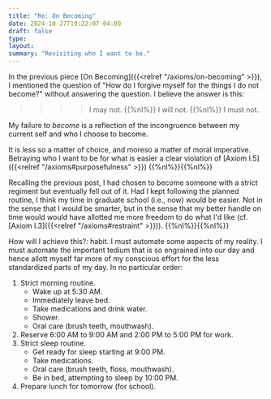 ```yaml
---
title: "Re: On Becoming"
date: 2024-10-27T19:22:07-04:00
draft: false
type:
layout:
summary: "Revisiting who I want to be."
---
```



In the previous piece [On Becoming]({{<relref "/axioms/on-becoming" >}}), I mentioned the question of "How do I forgive myself for the things I do not become?" without answering the question.
I believe the answer is this:
>>>>I may not.
{{%nl%}}
>>>> I will not.
{{%nl%}}
>>>> I must not.

My failure to _become_ is a reflection of the incongruence between my current self and who I choose to become.

It is less so a matter of choice, and moreso a matter of moral imperative. 
Betraying who I want to be for what is easier a clear violation of [Axiom I.5]({{<relref "/axioms#purposefulness" >}})
{{%nl%}}{{%nl%}}

Recalling the previous post, I had chosen to become someone with a strict regiment but eventually fell out of it. 
Had I kept following the planned routine, I think my time in graduate school (i.e., now) would be easier.
Not in the sense that I would be smarter, but in the sense that my better handle on time would would have allotted me more freedom to do what I'd like (cf. [Axiom I.3]({{<relref "/axioms#restraint" >}})).
{{%nl%}}{{%nl%}}

How will I achieve this?: habit.
I must automate some aspects of my reality.
I must automate the important tedium that is so engrained into our day and hence allott myself far more of my conscious effort for the less standardized parts of my day.
In no particular order:

1. Strict morning routine.
    -  Wake up at 5:30 AM.
    -  Immediately leave bed.
    -  Take medications and drink water.
    -  Shower.
    - Oral care (brush teeth, mouthwash).
2. Reserve 6:00 AM to 9:00 AM and 2:00 PM to 5:00 PM for work.
3. Strict sleep routine.
    - Get ready for sleep starting at 9:00 PM.
    - Take medications.
    - Oral care (brush teeth, floss, mouthwash).
    - Be in bed, attempting to sleep by 10:00 PM.
4. Prepare lunch for tomorrow (for school).
